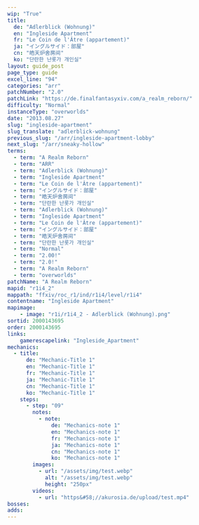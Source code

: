 ```yaml
---
wip: "True"
title:
  de: "Adlerblick (Wohnung)"
  en: "Ingleside Apartment"
  fr: "Le Coin de l'Âtre (appartement)"
  ja: "イングルサイド：部屋"
  cn: "皓天炉舍房间"
  ko: "단란한 난롯가 개인실"
layout: guide_post
page_type: guide
excel_line: "94"
categories: "arr"
patchNumber: "2.0"
patchLink: "https://de.finalfantasyxiv.com/a_realm_reborn/"
difficulty: "Normal"
instanceType: "overworlds"
date: "2013.08.27"
slug: "ingleside-apartment"
slug_translate: "adlerblick-wohnung"
previous_slug: "/arr/ingleside-apartment-lobby"
next_slug: "/arr/sneaky-hollow"
terms:
  - term: "A Realm Reborn"
  - term: "ARR"
  - term: "Adlerblick (Wohnung)"
  - term: "Ingleside Apartment"
  - term: "Le Coin de l'Âtre (appartement)"
  - term: "イングルサイド：部屋"
  - term: "皓天炉舍房间"
  - term: "단란한 난롯가 개인실"
  - term: "Adlerblick (Wohnung)"
  - term: "Ingleside Apartment"
  - term: "Le Coin de l'Âtre (appartement)"
  - term: "イングルサイド：部屋"
  - term: "皓天炉舍房间"
  - term: "단란한 난롯가 개인실"
  - term: "Normal"
  - term: "2.00!"
  - term: "2.0!"
  - term: "A Realm Reborn"
  - term: "overworlds"
patchName: "A Realm Reborn"
mapid: "r1i4_2"
mappath: "ffxiv/roc_r1/ind/r1i4/level/r1i4"
contentname: "Ingleside Apartment"
mapimage:
    - image: "r1i/r1i4_2 - Adlerblick (Wohnung).png"
sortid: 2000143695
order: 2000143695
links:
    gamerescapelink: "Ingleside_Apartment"
mechanics:
  - title:
      de: "Mechanic-Title 1"
      en: "Mechanic-Title 1"
      fr: "Mechanic-Title 1"
      ja: "Mechanic-Title 1"
      cn: "Mechanic-Title 1"
      ko: "Mechanic-Title 1"
    steps:
      - step: "09"
        notes:
          - note:
              de: "Mechanics-note 1"
              en: "Mechanics-note 1"
              fr: "Mechanics-note 1"
              ja: "Mechanics-note 1"
              cn: "Mechanics-note 1"
              ko: "Mechanics-note 1"
        images:
          - url: "/assets/img/test.webp"
            alt: "/assets/img/test.webp"
            height: "250px"
        videos:
          - url: "https&#58;//akurosia.de/upload/test.mp4"
bosses:
adds:
---
```

